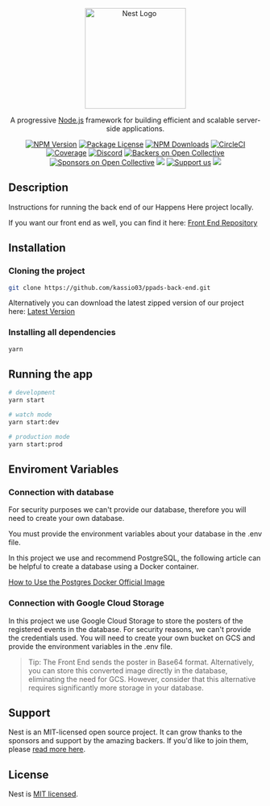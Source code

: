 <p align="center">
  <a href="http://nestjs.com/" target="blank"><img src="https://nestjs.com/img/logo-small.svg" width="200" alt="Nest Logo" /></a>
</p>

[circleci-image]: https://img.shields.io/circleci/build/github/nestjs/nest/master?token=abc123def456
[circleci-url]: https://circleci.com/gh/nestjs/nest

  <p align="center">A progressive <a href="http://nodejs.org" target="_blank">Node.js</a> framework for building efficient and scalable server-side applications.</p>
    <p align="center">
<a href="https://www.npmjs.com/~nestjscore" target="_blank"><img src="https://img.shields.io/npm/v/@nestjs/core.svg" alt="NPM Version" /></a>
<a href="https://www.npmjs.com/~nestjscore" target="_blank"><img src="https://img.shields.io/npm/l/@nestjs/core.svg" alt="Package License" /></a>
<a href="https://www.npmjs.com/~nestjscore" target="_blank"><img src="https://img.shields.io/npm/dm/@nestjs/common.svg" alt="NPM Downloads" /></a>
<a href="https://circleci.com/gh/nestjs/nest" target="_blank"><img src="https://img.shields.io/circleci/build/github/nestjs/nest/master" alt="CircleCI" /></a>
<a href="https://coveralls.io/github/nestjs/nest?branch=master" target="_blank"><img src="https://coveralls.io/repos/github/nestjs/nest/badge.svg?branch=master#9" alt="Coverage" /></a>
<a href="https://discord.gg/G7Qnnhy" target="_blank"><img src="https://img.shields.io/badge/discord-online-brightgreen.svg" alt="Discord"/></a>
<a href="https://opencollective.com/nest#backer" target="_blank"><img src="https://opencollective.com/nest/backers/badge.svg" alt="Backers on Open Collective" /></a>
<a href="https://opencollective.com/nest#sponsor" target="_blank"><img src="https://opencollective.com/nest/sponsors/badge.svg" alt="Sponsors on Open Collective" /></a>
  <a href="https://paypal.me/kamilmysliwiec" target="_blank"><img src="https://img.shields.io/badge/Donate-PayPal-ff3f59.svg"/></a>
    <a href="https://opencollective.com/nest#sponsor"  target="_blank"><img src="https://img.shields.io/badge/Support%20us-Open%20Collective-41B883.svg" alt="Support us"></a>
  <a href="https://twitter.com/nestframework" target="_blank"><img src="https://img.shields.io/twitter/follow/nestframework.svg?style=social&label=Follow"></a>
</p>

## Description

Instructions for running the back end of our Happens Here project locally.

If you want our front end as well, you can find it here: [Front End Repository](https://github.com/BiancaDuarteRaposo/ppads---projeto)

## Installation

### Cloning the project

```sh
git clone https://github.com/kassio03/ppads-back-end.git
```

Alternatively you can download the latest zipped version of our project here: [Latest Version](https://github.com/kassio03/ppads-back-end/archive/refs/tags/v2.0.zip)

### Installing all dependencies

```sh
yarn
```

## Running the app

```bash
# development
yarn start

# watch mode
yarn start:dev

# production mode
yarn start:prod
```

## Enviroment Variables

### Connection with database

For security purposes we can't provide our database, therefore you will need to create your own database.

You must provide the environment variables about your database in the .env file.

In this project we use and recommend PostgreSQL, the following article can be helpful to create a database using a Docker container.

[How to Use the Postgres Docker Official Image](https://www.docker.com/blog/how-to-use-the-postgres-docker-official-image/)

### Connection with Google Cloud Storage

In this project we use Google Cloud Storage to store the posters of the registered events in the database. For security reasons, we can't provide the credentials used. You will need to create your own bucket on GCS and provide the environment variables in the .env file.

> Tip: The Front End sends the poster in Base64 format. Alternatively, you can store this converted image directly in the database, eliminating the need for GCS. However, consider that this alternative requires significantly more storage in your database.

## Support

Nest is an MIT-licensed open source project. It can grow thanks to the sponsors and support by the amazing backers. If you'd like to join them, please [read more here](https://docs.nestjs.com/support).

<!--
## Stay in touch

- Author - [Kamil Myśliwiec](https://kamilmysliwiec.com)
- Website - [https://nestjs.com](https://nestjs.com/)
- Twitter - [@nestframework](https://twitter.com/nestframework)
 -->

## License

Nest is [MIT licensed](LICENSE).
